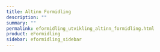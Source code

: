 ```yaml
---
title: Altinn Formidling
description: ""
summary: ""
permalink: eformidling_utvikling_altinn_formidling.html
product: eFormidling
sidebar: eformidling_sidebar
---
```


